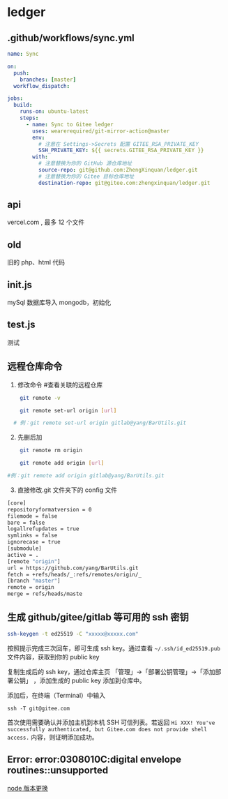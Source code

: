 # ledger

## .github/workflows/sync.yml

```yml
name: Sync

on:
  push:
    branches: [master]
  workflow_dispatch:

jobs:
  build:
    runs-on: ubuntu-latest
    steps:
      - name: Sync to Gitee ledger
        uses: wearerequired/git-mirror-action@master
        env:
          # 注意在 Settings->Secrets 配置 GITEE_RSA_PRIVATE_KEY
          SSH_PRIVATE_KEY: ${{ secrets.GITEE_RSA_PRIVATE_KEY }}
        with:
          # 注意替换为你的 GitHub 源仓库地址
          source-repo: git@github.com:ZhengXinquan/ledger.git
          # 注意替换为你的 Gitee 目标仓库地址
          destination-repo: git@gitee.com:zhengxinquan/ledger.git
```

## api

vercel.com , 最多 12 个文件

## old

旧的 php、html 代码

## init.js

mySql 数据库导入 mongodb，初始化

## test.js

测试

## 远程仓库命令

1.  修改命令 #查看关联的远程仓库

```bash
    git remote -v

    git remote set-url origin [url]

  # 例：git remote set-url origin gitlab@yang/BarUtils.git
```

2.  先删后加

```bash
    git remote rm origin

    git remote add origin [url]

#例：git remote add origin gitlab@yang/BarUtils.git

```

3. 直接修改.git 文件夹下的 config 文件

```bash
[core]
repositoryformatversion = 0
filemode = false
bare = false
logallrefupdates = true
symlinks = false
ignorecase = true
[submodule]
active = .
[remote "origin"]
url = https://github.com/yang/BarUtils.git
fetch = +refs/heads/_:refs/remotes/origin/_
[branch "master"]
remote = origin
merge = refs/heads/maste
```

## 生成 github/gitee/gitlab 等可用的 ssh 密钥

```bash
ssh-keygen -t ed25519 -C "xxxxx@xxxxx.com"
```

按照提示完成三次回车，即可生成 ssh key。通过查看 `~/.ssh/id_ed25519.pub` 文件内容，获取到你的 public key

复制生成后的 ssh key，通过仓库主页 「管理」->「部署公钥管理」->「添加部署公钥」 ，添加生成的 public key 添加到仓库中。

添加后，在终端（Terminal）中输入

```shell
ssh -T git@gitee.com
```

首次使用需要确认并添加主机到本机 SSH 可信列表。若返回 `Hi XXX! You've successfully authenticated, but Gitee.com does not provide shell access.` 内容，则证明添加成功。

## Error: error:0308010C:digital envelope routines::unsupported

[node 版本更换](https://blog.csdn.net/qq_52855464/article/details/128091796)
